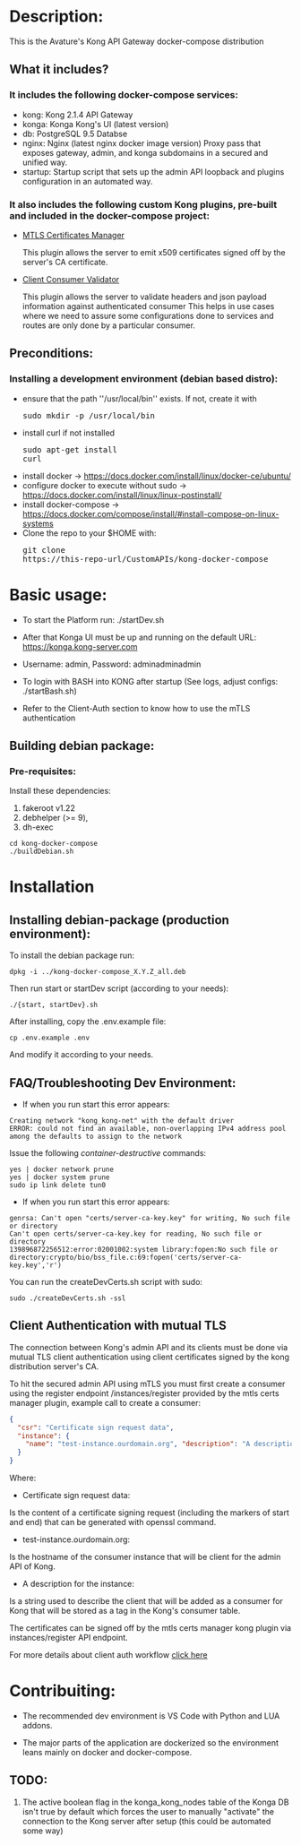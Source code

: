 # Description:

This is the Avature's Kong API Gateway docker-compose distribution

## What it includes?

### It includes the following docker-compose services:

* kong: Kong 2.1.4 API Gateway
* konga: Konga Kong's UI (latest version)
* db: PostgreSQL 9.5 Databse
* nginx: Nginx (latest nginx docker image version) Proxy pass that exposes gateway, admin, and konga subdomains in a secured and unified way.
* startup: Startup script that sets up the admin API loopback and plugins configuration in an automated way.

### It also includes the following custom Kong plugins, pre-built and included in the docker-compose project:

- [MTLS Certificates Manager](plugins/mtls_certs_manager/README.md)

  This plugin allows the server to emit x509 certificates signed off by the server's CA certificate.

- [Client Consumer Validator](plugins/client_consumer_validator/README.md)

  This plugin allows the server to validate headers and json payload information against authenticated consumer
  This helps in use cases where we need to assure some configurations done to services and routes are only done by a particular consumer.

## Preconditions:

### Installing a development environment (debian based distro):

* ensure that the path ''/usr/local/bin'' exists. If not, create it with <pre>sudo mkdir -p /usr/local/bin</pre>
* install curl if not installed <pre>sudo apt-get install curl</pre>
* install docker -> https://docs.docker.com/install/linux/docker-ce/ubuntu/
* configure docker to execute without sudo -> https://docs.docker.com/install/linux/linux-postinstall/
* install docker-compose -> https://docs.docker.com/compose/install/#install-compose-on-linux-systems
* Clone the repo to your $HOME with: <pre>git clone https://this-repo-url/CustomAPIs/kong-docker-compose</pre>

# Basic usage:

* To start the Platform run: ./startDev.sh

* After that Konga UI must be up and running on the default URL: https://konga.kong-server.com

* Username: admin, Password: adminadminadmin

* To login with BASH into KONG after startup (See logs, adjust configs: ./startBash.sh)

* Refer to the Client-Auth section to know how to use the mTLS authentication

## Building debian package:

### Pre-requisites:

Install these dependencies:

1. fakeroot v1.22
2. debhelper (>= 9),
3. dh-exec


```console
cd kong-docker-compose
./buildDebian.sh
```

# Installation

## Installing debian-package (production environment):

To install the debian package run:

```console
dpkg -i ../kong-docker-compose_X.Y.Z_all.deb
```

Then run start or startDev script (according to your needs):

```console
./{start, startDev}.sh
```

After installing, copy the .env.example file:

```console
cp .env.example .env
```

And modify it according to your needs.

## FAQ/Troubleshooting Dev Environment:

* If when you run start this error appears:

```
Creating network "kong_kong-net" with the default driver
ERROR: could not find an available, non-overlapping IPv4 address pool among the defaults to assign to the network
```

Issue the following *container-destructive* commands:

```
yes | docker network prune
yes | docker system prune
sudo ip link delete tun0
```

* If when you run start this error appears:

```
genrsa: Can't open "certs/server-ca-key.key" for writing, No such file or directory
Can't open certs/server-ca-key.key for reading, No such file or directory
139896872256512:error:02001002:system library:fopen:No such file or directory:crypto/bio/bss_file.c:69:fopen('certs/server-ca-key.key','r')
```

You can run the createDevCerts.sh script with sudo:

```
sudo ./createDevCerts.sh -ssl
```

## Client Authentication with mutual TLS

The connection between Kong's admin API and its clients must be done via mutual TLS client authentication using client certificates signed by the kong distribution server's CA.

To hit the secured admin API using mTLS you must first create a consumer using the register endpoint /instances/register provided by the mtls certs manager plugin, example call to create a consumer:

```json
{
  "csr": "Certificate sign request data",
  "instance": {
    "name": "test-instance.ourdomain.org", "description": "A description for the instance"
  }
}
```

Where:

* Certificate sign request data:

Is the content of a certificate signing request (including the markers of start and end) that can be generated with openssl command.

* test-instance.ourdomain.org:

Is the hostname of the consumer instance that will be client for the admin API of Kong.

* A description for the instance:

Is a string used to describe the client that will be added as a consumer for Kong that will be stored as a tag in the Kong's consumer table.

The certificates can be signed off by the mtls certs manager kong plugin via instances/register API endpoint.

For more details about client auth workflow [click here](CLIENT_AUTH.md)

# Contribuiting:

* The recommended dev environment is VS Code with Python and LUA addons.

* The major parts of the application are dockerized so the environment leans mainly on docker and docker-compose.

## TODO:

1. The active boolean flag in the konga_kong_nodes table of the Konga DB isn't true by default which forces the user to manually "activate" the connection to the Kong server after setup (this could be automated some way)

